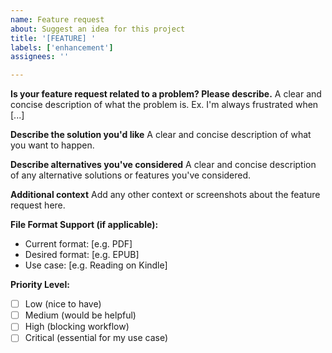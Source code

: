 ```yaml
---
name: Feature request
about: Suggest an idea for this project
title: '[FEATURE] '
labels: ['enhancement']
assignees: ''

---
```


**Is your feature request related to a problem? Please describe.**
A clear and concise description of what the problem is. Ex. I'm always frustrated when [...]

**Describe the solution you'd like**
A clear and concise description of what you want to happen.

**Describe alternatives you've considered**
A clear and concise description of any alternative solutions or features you've considered.

**Additional context**
Add any other context or screenshots about the feature request here.

**File Format Support (if applicable):**
 - Current format: [e.g. PDF]
 - Desired format: [e.g. EPUB]
 - Use case: [e.g. Reading on Kindle]

**Priority Level:**
 - [ ] Low (nice to have)
 - [ ] Medium (would be helpful)
 - [ ] High (blocking workflow)
 - [ ] Critical (essential for my use case) 